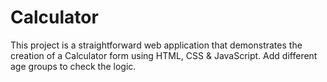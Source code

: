 # Calculator
This project is a straightforward web application that demonstrates the creation of a Calculator form using HTML, CSS &amp; JavaScript. Add different age groups to check the logic.
